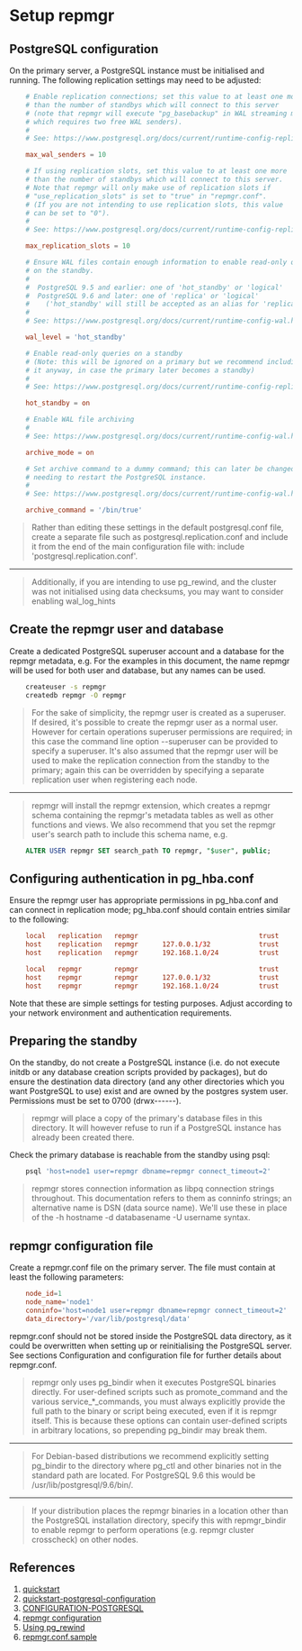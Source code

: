 # Setup repmgr

## PostgreSQL configuration

On the primary server, a PostgreSQL instance must be initialised and running. The following replication settings may need to be adjusted:

```conf
    # Enable replication connections; set this value to at least one more
    # than the number of standbys which will connect to this server
    # (note that repmgr will execute "pg_basebackup" in WAL streaming mode,
    # which requires two free WAL senders).
    #
    # See: https://www.postgresql.org/docs/current/runtime-config-replication.html#GUC-MAX-WAL-SENDERS

    max_wal_senders = 10

    # If using replication slots, set this value to at least one more
    # than the number of standbys which will connect to this server.
    # Note that repmgr will only make use of replication slots if
    # "use_replication_slots" is set to "true" in "repmgr.conf".
    # (If you are not intending to use replication slots, this value
    # can be set to "0").
    #
    # See: https://www.postgresql.org/docs/current/runtime-config-replication.html#GUC-MAX-REPLICATION-SLOTS

    max_replication_slots = 10

    # Ensure WAL files contain enough information to enable read-only queries
    # on the standby.
    #
    #  PostgreSQL 9.5 and earlier: one of 'hot_standby' or 'logical'
    #  PostgreSQL 9.6 and later: one of 'replica' or 'logical'
    #    ('hot_standby' will still be accepted as an alias for 'replica')
    #
    # See: https://www.postgresql.org/docs/current/runtime-config-wal.html#GUC-WAL-LEVEL

    wal_level = 'hot_standby'

    # Enable read-only queries on a standby
    # (Note: this will be ignored on a primary but we recommend including
    # it anyway, in case the primary later becomes a standby)
    #
    # See: https://www.postgresql.org/docs/current/runtime-config-replication.html#GUC-HOT-STANDBY

    hot_standby = on

    # Enable WAL file archiving
    #
    # See: https://www.postgresql.org/docs/current/runtime-config-wal.html#GUC-ARCHIVE-MODE

    archive_mode = on

    # Set archive command to a dummy command; this can later be changed without
    # needing to restart the PostgreSQL instance.
    #
    # See: https://www.postgresql.org/docs/current/runtime-config-wal.html#GUC-ARCHIVE-COMMAND

    archive_command = '/bin/true'
```

> Rather than editing these settings in the default postgresql.conf file, create a separate file such as postgresql.replication.conf and include it from the end of the main configuration file with: include 'postgresql.replication.conf'.
---
> Additionally, if you are intending to use pg_rewind, and the cluster was not initialised using data checksums, you may want to consider enabling wal_log_hints

## Create the repmgr user and database

Create a dedicated PostgreSQL superuser account and a database for the repmgr metadata, e.g. For the examples in this document, the name repmgr will be used for both user and database, but any names can be used.

```bash
    createuser -s repmgr
    createdb repmgr -O repmgr
```

> For the sake of simplicity, the repmgr user is created as a superuser. If desired, it's possible to create the repmgr user as a normal user. However for certain operations superuser permissions are required; in this case the command line option --superuser can be provided to specify a superuser. It's also assumed that the repmgr user will be used to make the replication connection from the standby to the primary; again this can be overridden by specifying a separate replication user when registering each node.
---
> repmgr will install the repmgr extension, which creates a repmgr schema containing the repmgr's metadata tables as well as other functions and views. We also recommend that you set the repmgr user's search path to include this schema name, e.g.

```SQL
    ALTER USER repmgr SET search_path TO repmgr, "$user", public;
```

## Configuring authentication in pg_hba.conf

Ensure the repmgr user has appropriate permissions in pg_hba.conf and can connect in replication mode; pg_hba.conf should contain entries similar to the following:

```conf
    local   replication   repmgr                              trust
    host    replication   repmgr      127.0.0.1/32            trust
    host    replication   repmgr      192.168.1.0/24          trust

    local   repmgr        repmgr                              trust
    host    repmgr        repmgr      127.0.0.1/32            trust
    host    repmgr        repmgr      192.168.1.0/24          trust
```

Note that these are simple settings for testing purposes. Adjust according to your network environment and authentication requirements.

## Preparing the standby

On the standby, do not create a PostgreSQL instance (i.e. do not execute initdb or any database creation scripts provided by packages), but do ensure the destination data directory (and any other directories which you want PostgreSQL to use) exist and are owned by the postgres system user. Permissions must be set to 0700 (drwx------).

> repmgr will place a copy of the primary's database files in this directory. It will however refuse to run if a PostgreSQL instance has already been created there.

Check the primary database is reachable from the standby using psql:

```bash
    psql 'host=node1 user=repmgr dbname=repmgr connect_timeout=2'
```

> repmgr stores connection information as libpq connection strings throughout. This documentation refers to them as conninfo strings; an alternative name is DSN (data source name). We'll use these in place of the -h hostname -d databasename -U username syntax.

## repmgr configuration file

Create a repmgr.conf file on the primary server. The file must contain at least the following parameters:

```conf
    node_id=1
    node_name='node1'
    conninfo='host=node1 user=repmgr dbname=repmgr connect_timeout=2'
    data_directory='/var/lib/postgresql/data'
```

repmgr.conf should not be stored inside the PostgreSQL data directory, as it could be overwritten when setting up or reinitialising the PostgreSQL server. See sections Configuration and configuration file for further details about repmgr.conf.

> repmgr only uses pg_bindir when it executes PostgreSQL binaries directly. For user-defined scripts such as promote_command and the various service_*_commands, you must always explicitly provide the full path to the binary or script being executed, even if it is repmgr itself. This is because these options can contain user-defined scripts in arbitrary locations, so prepending pg_bindir may break them.
---
> For Debian-based distributions we recommend explicitly setting pg_bindir to the directory where pg_ctl and other binaries not in the standard path are located. For PostgreSQL 9.6 this would be /usr/lib/postgresql/9.6/bin/.
---
> If your distribution places the repmgr binaries in a location other than the PostgreSQL installation directory, specify this with repmgr_bindir to enable repmgr to perform operations (e.g. repmgr cluster crosscheck) on other nodes.

## References

1. [quickstart](https://www.repmgr.org/docs/current/quickstart.html)
2. [quickstart-postgresql-configuration](https://www.repmgr.org/docs/current/quickstart-postgresql-configuration.html)
3. [CONFIGURATION-POSTGRESQL](https://www.repmgr.org/docs/current/configuration-prerequisites.html#CONFIGURATION-POSTGRESQL)
4. [repmgr configuration](https://www.repmgr.org/docs/current/configuration.html)
5. [Using pg_rewind](https://www.repmgr.org/docs/current/repmgr-node-rejoin.html#REPMGR-NODE-REJOIN-PG-REWIND)
6. [repmgr.conf.sample](https://raw.githubusercontent.com/EnterpriseDB/repmgr/master/repmgr.conf.sample)
